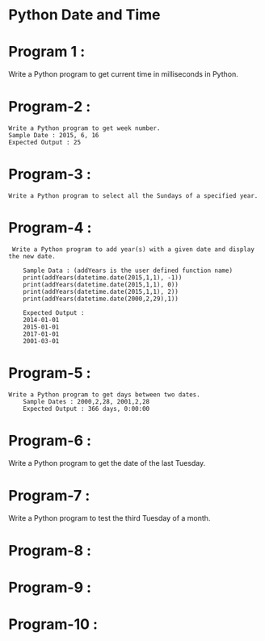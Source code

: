 # Python Date and Time

# Program 1 :
   Write a Python program to get current time in milliseconds in Python.

# Program-2 : 
    Write a Python program to get week number. 
    Sample Date : 2015, 6, 16
    Expected Output : 25

# Program-3 :
    Write a Python program to select all the Sundays of a specified year.

# Program-4 :
     Write a Python program to add year(s) with a given date and display the new date. 

        Sample Data : (addYears is the user defined function name)
        print(addYears(datetime.date(2015,1,1), -1))
        print(addYears(datetime.date(2015,1,1), 0))
        print(addYears(datetime.date(2015,1,1), 2))
        print(addYears(datetime.date(2000,2,29),1))

        Expected Output :
        2014-01-01
        2015-01-01
        2017-01-01
        2001-03-01

# Program-5 :  
    Write a Python program to get days between two dates. 
        Sample Dates : 2000,2,28, 2001,2,28
        Expected Output : 366 days, 0:00:00

# Program-6 : 
   Write a Python program to get the date of the last Tuesday.


# Program-7 :
   Write a Python program to test the third Tuesday of a month.

# Program-8 :
   

# Program-9 :
   

# Program-10 :
   
